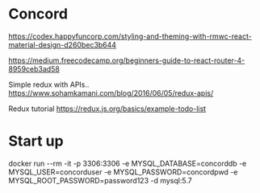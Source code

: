 # Concord

https://codex.happyfuncorp.com/styling-and-theming-with-rmwc-react-material-design-d260bec3b644

https://medium.freecodecamp.org/beginners-guide-to-react-router-4-8959ceb3ad58

Simple redux with APIs..
https://www.sohamkamani.com/blog/2016/06/05/redux-apis/

Redux tutorial
https://redux.js.org/basics/example-todo-list



# Start up
docker run --rm -it -p 3306:3306 -e MYSQL_DATABASE=concorddb -e MYSQL_USER=concorduser -e MYSQL_PASSWORD=concordpwd -e MYSQL_ROOT_PASSWORD=password123 -d mysql:5.7
